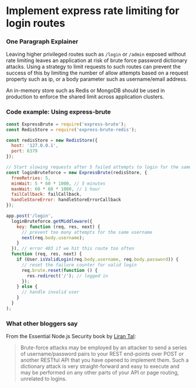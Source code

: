 # Implement express rate limiting for login routes

### One Paragraph Explainer

Leaving higher privileged routes such as `/login` or `/admin` exposed without rate limiting leaves an application at risk of brute force password dictionary attacks. Using a strategy to limit requests to such routes can prevent the success of this by limiting the number of allow attempts based on a request property such as ip, or a body parameter such as username/email address.

An in-memory store such as Redis or MongoDB should be used in production to enforce the shared limit across application clusters.

### Code example: Using express-brute

```javascript
const ExpressBrute = require('express-brute');
const RedisStore = require('express-brute-redis');

const redisStore = new RedisStore({
  host: '127.0.0.1',
  port: 6379
});

// Start slowing requests after 5 failed attempts to login for the same user
const loginBruteforce = new ExpressBrute(redisStore, {
  freeRetries: 5,
  minWait: 5 * 60 * 1000, // 5 minutes
  maxWait: 60 * 60 * 1000, // 1 hour
  failCallback: failCallback,
  handleStoreError: handleStoreErrorCallback
});

app.post('/login',
  loginBruteforce.getMiddleware({
    key: function (req, res, next) {
      // prevent too many attempts for the same username
      next(req.body.username);
    }
  }), // error 403 if we hit this route too often
  function (req, res, next) {
    if (User.isValidLogin(req.body.username, req.body.password)) {
      // reset the failure counter for valid login
      req.brute.reset(function () {
        res.redirect('/'); // logged in
      });
    } else {
      // handle invalid user
    }
  }
);
```

### What other bloggers say

From the Essential Node.js Security book by [Liran Tal](https://leanpub.com/nodejssecurity):
> Brute-force attacks may be employed by an attacker to send a series of username/password pairs to your REST end-points over POST or another RESTful API that you have opened to implement them. Such a dictionary attack is very straight-forward and easy to execute and may be performed on any other parts of your API or page routing, unrelated to logins.
